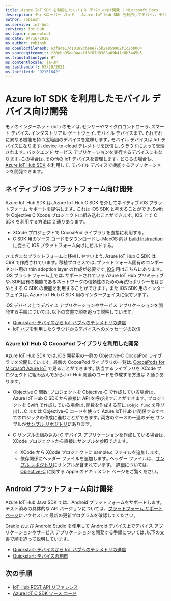 ```yaml
---
title: Azure IoT SDK を利用したモバイル デバイス向け開発 | Microsoft Docs
description: ディベロッパー ガイド - Azure IoT Hub SDK を利用してモバイル デバイス向け開発を行う方法を学びます｡
author: robinsh
ms.service: iot-hub
services: iot-hub
ms.topic: conceptual
ms.date: 04/16/2018
ms.author: robinsh
ms.openlocfilehash: 63fade17d10189cbe8e775b2a859902f1c2bb004
ms.sourcegitcommit: f28ebb95ae9aaaff3f87d8388a09b41e0b3445b5
ms.translationtype: HT
ms.contentlocale: ja-JP
ms.lasthandoff: 03/29/2021
ms.locfileid: "92151642"
---
```

# <a name="develop-for-mobile-devices-using-azure-iot-sdks"></a>Azure IoT SDK を利用したモバイル デバイス向け開発

モノのインターネット (IoT) のモノは､センサーやマイクロコントローラ､スマート デバイス､インダストリアル ゲートウェイ､モバイル デバイスまで､それぞれに異なる機能を持つ広範囲のデバイスを意味します｡  モバイル デバイスは IoT デバイスになります｡device-to-cloud テレメトリを送信し､クラウドによって管理されます｡  バックエンド サービス アプリケーションを実行するデバイスにもなります｡この場合は､その他の IoT デバイスを管理します｡  どちらの場合も､ [Azure IoT Hub SDK](./iot-hub-devguide-sdks.md) を利用して､モバイル デバイスで機能するアプリケーションを開発できます｡  

## <a name="develop-for-native-ios-platform"></a>ネイティブ iOS プラットフォーム向け開発

Azure IoT Hub SDK は､Azure IoT Hub C SDK を介してネイティブ iOS プラットフォーム サポートを提供します｡  これは iOS SDK と考えることができ､Swift や Objective C Xcode プロジェクトに組み込むことができます｡  iOS 上で C SDK を利用する方法は 2 通りあります｡

*  XCode プロジェクトで CocoaPod ライブラリを直接に利用する｡  
* C SDK 用のソース コードをダウンロードし､MacOS 向け [build instruction](https://github.com/Azure/azure-iot-sdk-c/blob/master/doc/devbox_setup.md) に従って iOS プラットフォーム向けにビルドする｡  

さまざまなプラットフォームに移植しやすいよう､Azure IoT Hub C SDK は C99 で作成されています｡  移植プロセスでは､プラットフォーム固有のコンポーネント用の thin adoption layer の作成が必要です｡[iOS](https://github.com/Azure/azure-c-shared-utility/tree/master/pal/ios-osx) 用はこちらにあります｡  iOS プラットフォーム上では､サポートされている Azure IoT Hub プリミティブや､SDK固有の機能であるネットワークの信頼性のための再試行ポリシーをはじめとする C SDK の機能を利用することができます｡  また iOS SDK 用のインターフェイスは､Azure IoT Hub C SDK 用のインターフェイスに似ています｡  

iOS デバイス上でデバイス アプリケーションやサービス アプリケーションを開発する手順については､以下の文書で順を追って説明しています｡

* [Quickstart: デバイスから IoT ハブへのテレメトリの送信](quickstart-send-telemetry-ios.md)  
* [IoT ハブを利用したクラウドからデバイスへのメッセージの送信](iot-hub-ios-swift-c2d.md) 

### <a name="develop-with-azure-iot-hub-cocoapod-libraries"></a>Azure IoT Hub の CocoaPod ライブラリを利用した開発

Azure IoT Hub SDK では､iOS 開発用の一群の Objective-C CocoaPod ライブラリを公開しています｡  最新の CocoaPod ライブラリの一覧は､[CocoaPods for Microsoft Azure IoT](https://github.com/Azure/azure-iot-sdk-c/blob/master/iothub_client/samples/ios/CocoaPods.md) で見ることができます｡  該当するライブラリを XCode プロジェクトに組み込んでから､IoT Hub 関連のコードを作成する方法は 2 通りあります｡

* Objective C 関数: プロジェクトを Objective-C で作成している場合は､Azure IoT Hub C SDK から直接に API を呼び出すことができます｡  プロジェクトを Swift で作成している場合は､関数を作成する前に `@objc func` を呼び出し､C または Objective-C コードを使って Azure IoT Hub に関係するすべてのロジックの作成に進むことができます｡  両方のケースの一連のデモ サンプルが[サンプル リポジトリ](https://github.com/Azure-Samples/azure-iot-samples-ios)にあります｡  

* C サンプルの組み込み: C デバイス アプリケーションを作成している場合は､XCode プロジェクトから直接にサンプルを参照できます｡ 
    * XCode から XCode プロジェクトに sample.c ファイルを追加します｡  
    * 依存関係にヘッダー ファイルを追加します｡  ヘッダー ファイルは、[サンプル レポジトリ](https://github.com/Azure-Samples/azure-iot-samples-ios)にサンプルが含まれています。 詳細については､[Objective-C](https://developer.apple.com/documentation/objectivec) に関する Apple のドキュメント ページをご覧ください｡

## <a name="develop-for-android-platform"></a>Android プラットフォーム向け開発
Azure IoT Hub Java SDK では、Android プラットフォームをサポートします。  テスト済みの具体的な API バージョンについては、[プラットフォーム サポート ページ](iot-hub-device-sdk-platform-support.md)にアクセスして最新の更新プログラムを確認してください。

Gradle および Android Studio を使用して Android デバイス上でデバイス アプリケーションやサービス アプリケーションを開発する手順については､以下の文書で順を追って説明しています。

* [Quickstart: デバイスから IoT ハブへのテレメトリの送信](quickstart-send-telemetry-android.md)  
* [Quickstart: デバイスの制御](quickstart-control-device-android.md) 

## <a name="next-steps"></a>次の手順

* [IoT Hub REST API リファレンス](/rest/api/iothub/)
* [Azure IoT C SDK ソース コード](https://github.com/Azure/azure-iot-sdk-c)